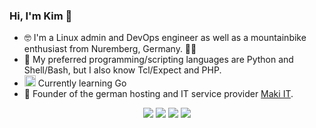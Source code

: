 ### Hi, I'm Kim 👋

- 🤓 I'm a Linux admin and DevOps engineer as well as a mountainbike enthusiast from Nuremberg, Germany. 🚵‍♂️
- 💙 My preferred programming/scripting languages are Python and Shell/Bash, but I also know Tcl/Expect and PHP.
- <img src="https://pkg.go.dev/static/shared/icon/favicon.ico" height="18px"> Currently learning Go
- 🍣 Founder of the german hosting and IT service provider [Maki IT](https://github.com/Maki-IT).

<div align="center">
  
[![](https://img.shields.io/badge/email-kim%40drechsel.xyz-blue?logo=appveyor)](mailto:kim@drechsel.xyz)
[![](https://img.shields.io/badge/blog-drechsel.kim-blue?logo=appveyor)](https://drechsel.kim)
[![](https://img.shields.io/badge/linkedin-find%20me%20on%20LinkedIn-blue?logo=appveyor)](https://www.linkedin.com/in/%F0%9F%91%BE-kim-oliver-drechsel-870236277/)
[![](https://img.shields.io/badge/xing-find%20me%20on%20XING-blue?logo=appveyor)](https://www.xing.com/profile/KimOliver_Drechsel)

</div>
